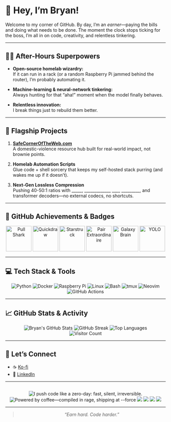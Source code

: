 # 👋 Hey, I’m Bryan!

Welcome to my corner of GitHub. By day, I’m an *earner*—paying the bills and doing what needs to be done. The moment the clock stops ticking for the boss, I’m all in on code, creativity, and relentless tinkering.

---

## 🦸‍♂️ After-Hours Superpowers

- **Open-source homelab wizardry:**  
  If it can run in a rack (or a random Raspberry Pi jammed behind the router), I’m probably automating it.

- **Machine-learning & neural-network tinkering:**  
  Always hunting for that “aha!” moment when the model finally behaves.

- **Relentless innovation:**  
  I break things just to rebuild them better.

---

## 🚩 Flagship Projects

1. [**SafeCornerOfTheWeb.com**](https://safecorneroftheweb.com)  
   A domestic-violence resource hub built for real-world impact, not brownie points.

2. **Homelab Automation Scripts**  
   Glue code + shell sorcery that keeps my self-hosted stack purring (and wakes me up if it doesn’t).

3. **Next-Gen Lossless Compression**  
   Pushing 40-50:1 ratios with _____, _____________ ____ _________, and transformer decoders—no external codecs, no shortcuts.

---

## 🏅 GitHub Achievements & Badges

<p align="center">
  <!-- Pull Shark -->
  <img src="https://github.githubassets.com/images/modules/profile/achievements/pull-shark-default.png" height="80" alt="Pull Shark" title="Merged PRs: Ship code, not excuses.">
  <!-- Quickdraw -->
  <img src="https://github.githubassets.com/images/modules/profile/achievements/quickdraw-default.png" height="80" alt="Quickdraw" title="Break-it-fix-it-better speed: Closed issues/PRs in record time.">
  <!-- Starstruck -->
  <img src="https://github.githubassets.com/images/modules/profile/achievements/starstruck-default.png" height="80" alt="Starstruck" title="Community traction: ≥16 stars on a project.">
  <!-- Pair Extraordinaire -->
  <img src="https://github.githubassets.com/images/modules/profile/achievements/pair-extraordinaire-default.png" height="80" alt="Pair Extraordinaire" title="Co-authoring PRs: Not a lone-wolf coder.">
  <!-- Galaxy Brain -->
  <img src="https://github.githubassets.com/images/modules/profile/achievements/galaxy-brain-default.png" height="80" alt="Galaxy Brain" title="Accepted answers: Teach-the-internet streak.">
  <!-- YOLO -->
  <img src="https://github.githubassets.com/images/modules/profile/achievements/yolo-default.png" height="80" alt="YOLO" title="Because sometimes you just have to ship it.">
</p>

---

## 💻 Tech Stack & Tools

<p align="center">
  <img src="https://img.shields.io/badge/python-3670A0?style=for-the-badge&logo=python&logoColor=ffdd54" alt="Python"/>
  <img src="https://img.shields.io/badge/docker-%230db7ed.svg?style=for-the-badge&logo=docker&logoColor=white" alt="Docker"/>
  <img src="https://img.shields.io/badge/raspberry%20pi-C51A4A?style=for-the-badge&logo=raspberry-pi" alt="Raspberry Pi"/>
  <img src="https://img.shields.io/badge/linux-222222?style=for-the-badge&logo=linux&logoColor=yellow" alt="Linux"/>
  <img src="https://img.shields.io/badge/bash-4EAA25?style=for-the-badge&logo=gnubash&logoColor=white" alt="Bash"/>
  <img src="https://img.shields.io/badge/tmux-1BB91F?style=for-the-badge&logo=tmux&logoColor=white" alt="tmux"/>
  <img src="https://img.shields.io/badge/neovim-57A143?style=for-the-badge&logo=neovim&logoColor=white" alt="Neovim"/>
  <img src="https://img.shields.io/badge/github%20actions-2088FF?style=for-the-badge&logo=github-actions&logoColor=white" alt="GitHub Actions"/>
</p>

---

## 📈 GitHub Stats & Activity

<p align="center">
  <img src="https://github-readme-stats.vercel.app/api?username=itsbryanman&show_icons=true&theme=tokyonight" alt="Bryan's GitHub Stats"/>
  <img src="https://streak-stats.demolab.com?user=itsbryanman&theme=tokyonight" alt="GitHub Streak"/>
  <img src="https://github-readme-stats.vercel.app/api/top-langs/?username=itsbryanman&layout=compact&theme=tokyonight" alt="Top Languages"/>
  <br/>
  <img src="https://komarev.com/ghpvc/?username=itsbryanman&style=for-the-badge" alt="Visitor Count"/>
</p>

---

## 🤝 Let’s Connect

- ☕ [Ko-fi](https://ko-fi.com/itsbryandude)
- 🔗 [LinkedIn](https://www.linkedin.com/in/bryan-cruse-99b612143/)

---

## 

<p align="center">
  <!-- Zero-Day Red -->
  <img src="https://img.shields.io/badge/I%20push%20code%20like%20a%20zero--day%3A-fast%2C%20silent%2C%20irreversible.-ff003c?style=for-the-badge&labelColor=0d0d0d" alt="I push code like a zero-day: fast, silent, irreversible."/>
  <!-- Over-Clocked Lime -->
  <img src="https://img.shields.io/badge/Powered%20by%20coffee%E2%80%94compiled%20in%20rage%2C%20shipping%20at%20--force-a6ff07?style=for-the-badge&labelColor=1f2428" alt="Powered by coffee—compiled in rage, shipping at --force"/>
  <!-- Open Source Lover -->
  <img src="https://img.shields.io/badge/Open%20Source-Lover-brightgreen?style=for-the-badge"/>
  <!-- Night Owl -->
  <img src="https://img.shields.io/badge/Night%20Owl-%F0%9F%90%B8-blueviolet?style=for-the-badge"/>
  <!-- Linux Enjoyer -->
  <img src="https://img.shields.io/badge/Linux-Enjoyer-yellowgreen?style=for-the-badge&logo=linux"/>
  <!-- 1k Commits -->
  <img src="https://img.shields.io/badge/1000%20Commits-achieved-blue?style=for-the-badge"/>
</p>

---

> <p align="center"><em>“Earn hard. Code harder.”</em></p>
